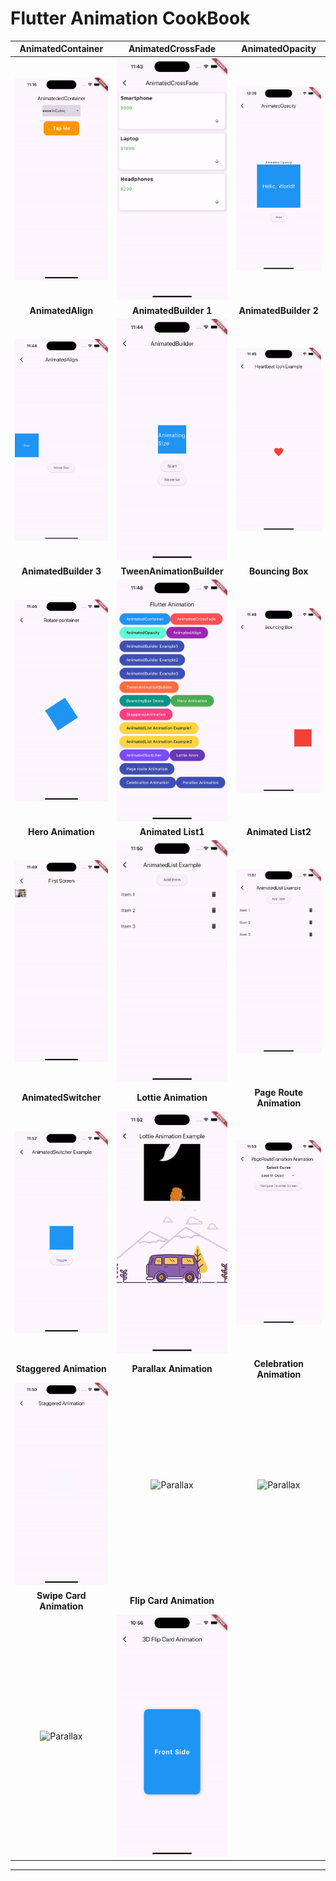 # Flutter Animation CookBook

| **AnimatedContainer** | **AnimatedCrossFade** | **AnimatedOpacity** |
|:----------------------:|:--------------------:|:------------------:|
| ![AnimatedContainer](https://github.com/sanjaydraws/Flutter-animation-cookbook/blob/main/screenshots/animated_container.gif) | ![AnimatedCrossFade](https://github.com/sanjaydraws/Flutter-animation-cookbook/blob/main/screenshots/animated_cross_fade.gif) | ![AnimatedOpacity](https://github.com/sanjaydraws/Flutter-animation-cookbook/blob/main/screenshots/animated_opcity_anim.gif) |
| **AnimatedAlign**      | **AnimatedBuilder 1** | **AnimatedBuilder 2** |
| ![AnimatedAlign 2](https://github.com/sanjaydraws/Flutter-animation-cookbook/blob/main/screenshots/animated_align.gif) | ![AnimatedBuilder 1](https://github.com/sanjaydraws/Flutter-animation-cookbook/blob/main/screenshots/animated_builder1.gif) | ![AnimatedBuilder 2](https://github.com/sanjaydraws/Flutter-animation-cookbook/blob/main/screenshots/animated_builder2.gif) |
| **AnimatedBuilder 3** | **TweenAnimationBuilder** | **Bouncing Box** |
| ![AnimatedBuilder 3](https://github.com/sanjaydraws/Flutter-animation-cookbook/blob/main/screenshots/animated_builder3.gif) | ![TweenAnimation](https://github.com/sanjaydraws/Flutter-animation-cookbook/blob/main/screenshots/tween_animation.gif) | ![Bouncing Box](https://github.com/sanjaydraws/Flutter-animation-cookbook/blob/main/screenshots/bouncing_box.gif) |
| **Hero Animation**     | **Animated List1** | **Animated List2** |
| ![Hero Animation](https://github.com/sanjaydraws/Flutter-animation-cookbook/blob/main/screenshots/hero_animationgif.gif) | ![Animated List](https://github.com/sanjaydraws/Flutter-animation-cookbook/blob/main/screenshots/animated_list_anim1.gif) |  ![Animated List](https://github.com/sanjaydraws/Flutter-animation-cookbook/blob/main/screenshots/animated_list_anim2.gif) |
| **AnimatedSwitcher**   | **Lottie Animation** | **Page Route Animation** |
| ![AnimatedSwitcher](https://github.com/sanjaydraws/Flutter-animation-cookbook/blob/main/screenshots/animated_switcher.gif) |  ![Lottie Animation](https://github.com/sanjaydraws/Flutter-animation-cookbook/blob/main/screenshots/lottie_anim.gif)  | ![Page Route](https://github.com/sanjaydraws/Flutter-animation-cookbook/blob/main/screenshots/page_route_anim.gif) |
|  **Staggered Animation** | **Parallax Animation** | **Celebration Animation** |
| ![Parallax](https://github.com/sanjaydraws/Flutter-animation-cookbook/blob/main/screenshots/staggered_anim.gif)  | ![Parallax](https://github.com/sanjaydraws/Flutter-animation-cookbook/blob/main/screenshots/parallax_anim.gif)  | ![Parallax](https://github.com/sanjaydraws/Flutter-animation-cookbook/blob/main/screenshots/celebration_anim.gif) |
|  **Swipe Card Animation** | **Flip Card Animation**  |   |
| ![Parallax](https://github.com/sanjaydraws/Flutter-animation-cookbook/blob/main/screenshots/swipe_cards.gif)  | ![Parallax](https://github.com/sanjaydraws/Flutter-animation-cookbook/blob/main/screenshots/flip_card.gif) |
---
